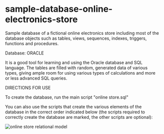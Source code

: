 # sample-database-online-electronics-store

Sample database of a fictional online electronics store including most of the database objects such as 
tables, views, sequences, indexes, triggers, functions and procedures. 

Database: ORACLE

It is a good tool for learning and using the Oracle database and SQL language.
The tables are filled with random, generated data of various types, giving ample room for using various types of calculations and more or less advanced SQL queries.


DIRECTIONS FOR USE

To create the database, run the main script "online store.sql"

You can also use the scripts that create the various elements of the database in the correct order indicated below
(the scripts required to correctly create the database are marked, the other scripts are optional):


![online store relational model](https://user-images.githubusercontent.com/109040476/178840094-94c205ed-9c9f-4a97-9d02-ac44d10c574e.png)
